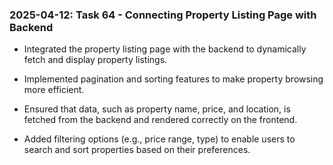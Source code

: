 ### 2025-04-12: Task 64 - Connecting Property Listing Page with Backend

* Integrated the property listing page with the backend to dynamically fetch and display property listings.

* Implemented pagination and sorting features to make property browsing more efficient.

* Ensured that data, such as property name, price, and location, is fetched from the backend and rendered correctly on the frontend.

* Added filtering options (e.g., price range, type) to enable users to search and sort properties based on their preferences.

